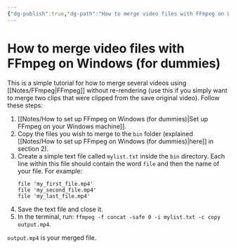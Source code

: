 ```yaml
---
{"dg-publish":true,"dg-path":"How to merge video files with FFmpeg on Windows (for dummies).md","permalink":"/how-to-merge-video-files-with-f-fmpeg-on-windows-for-dummies/"}
---
```



# How to merge video files with FFmpeg on Windows (for dummies)
This is a simple tutorial for how to merge several videos using [[Notes/FFmpeg\|FFmpeg]] without re-rendering (use this if you simply want to merge two clips that were clipped from the save original video).
Follow these steps:
1. [[Notes/How to set up FFmpeg on Windows (for dummies)\|Set up FFmpeg on your Windows machine]].
2. Copy the files you wish to merge to the `bin` folder (explained [[Notes/How to set up FFmpeg on Windows (for dummies)\|here]] in section 2).
3. Create a simple text file called `mylist.txt` inside the `bin` directory. Each line within this file should contain the word `file` and then the name of your file. For example: 
	```
	file 'my_first_file.mp4'
	file 'my_second_file.mp4'
	file 'my_last_file.mp4'
	```
4. Save the text file and close it.
5. In the terminal, run: `ffmpeg -f concat -safe 0 -i mylist.txt -c copy output.mp4`.

`output.mp4` is your merged file.
